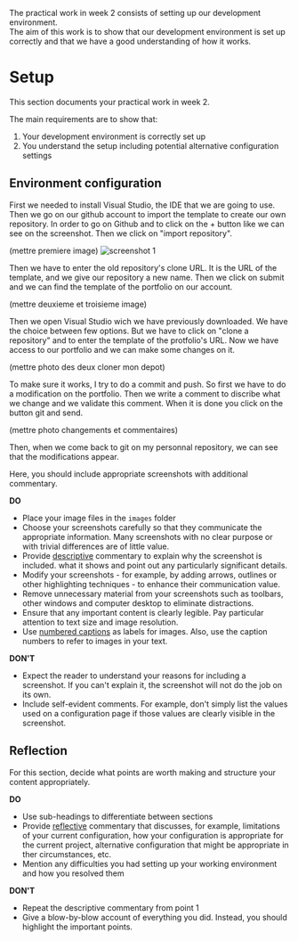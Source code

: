 The practical work in week 2 consists of setting up our development environment.  
The aim of this work is to show that our development environment is  set up correctly and that we have a good understanding of how it works.


# Setup

This section documents your practical work in week 2.

The main requirements are to show that:

1. Your development environment is correctly set up
2. You understand the setup including potential alternative configuration settings

## Environment configuration
First we needed to install Visual Studio, the IDE that we are going to use.
Then we go on our github account to import the template to create our own repository. In order to go on Github and to click on the + button like we can see on the screenshot. Then we click on "import repository". 

(mettre premiere image)
![screenshot 1](C:\Users\laure\source\repos\my_personnal_repo\images\import_repository.png)


Then we have to enter the old repository's clone URL. It is the URL of the template, and we give our repository a new name. Then we click on submit and we can find the template of the portfolio on our account. 

(mettre deuxieme et troisieme image)

Then we open Visual Studio wich we have previously downloaded. We have the choice between few options. But we have to click on "clone a repository" and to enter the template of the protfolio's URL. Now we have access to our portfolio and we can make some changes on it. 

(mettre photo des deux cloner mon depot)   

To make sure it works, I try to do a commit and push. So first we have to do a modification on the portfolio. Then we write a comment to discribe what we change and we validate this comment. When it is done you click on the button git and send. 

(mettre photo changements et commentaires)

Then, when we come back to git on my personnal repository, we can see that the modifications appear. 



Here, you should include appropriate screenshots with additional commentary. 

**DO**

* Place your image files in the `images` folder
* Choose your screenshots carefully so that they communicate the appropriate information.
  Many screenshots with no clear purpose or with trivial differences are of little value.
* Provide <ins>descriptive</ins> commentary to explain why the screenshot is included. 
  what it shows and point out any particularly significant details.
* Modify your screenshots - for example, by adding arrows, outlines or other highlighting 
  techniques - to enhance their communication value.
* Remove unnecessary material from your screenshots such as toolbars, other windows and 
  computer desktop to eliminate distractions.
* Ensure that any important content is clearly legible. Pay particular attention to text
  size and image resolution.
* Use [numbered captions](https://towardsdev.com/3-ways-to-add-a-caption-to-an-image-using-markdown-f2ca30562be6) 
  as labels for images. Also, use the caption numbers to refer to images in your text.

**DON'T**

* Expect the reader to understand your reasons for including a screenshot. If you can't
  explain it, the screenshot will not do the job on its own.
* Include self-evident comments. For example, don't simply list the values used on a
  configuration page if those values are clearly visible in the screenshot.

## Reflection

For this section, decide what points are worth making and structure your content 
appropriately.

**DO**

* Use sub-headings to differentiate between sections
* Provide <ins>reflective</ins> commentary that discusses, for example, limitations of
  your current configuration, how your configuration is appropriate for the current 
  project, alternative configuration that might be appropriate in ther circumstances, 
  etc.
* Mention any difficulties you had setting up your working environment and how you 
  resolved them

**DON'T**

* Repeat the descriptive commentary from point 1
* Give a blow-by-blow account of everything you did. Instead, you should highlight 
  the important points.
